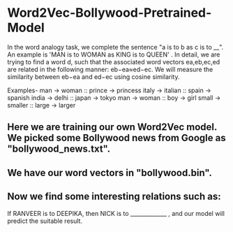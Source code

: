 # Word2Vec-Bollywood-Pretrained-Model

In the word analogy task, we complete the sentence "a is to b as c is to __".
An example is 'MAN is to WOMAN as KING is to QUEEN' . In detail, we are trying to find a word d, such that the associated word vectors ea,eb,ec,ed are related in the following manner: eb−ea≈ed−ec. We will measure the similarity between eb−ea and ed−ec using cosine similarity.

Examples-
man -> woman ::     prince -> princess
italy -> italian ::     spain -> spanish
india -> delhi ::     japan -> tokyo
man -> woman ::     boy -> girl
small -> smaller ::     large -> larger

## Here we are training our own Word2Vec model. We picked some Bollywood news from Google as "bollywood_news.txt".
## We have our word vectors in "bollywood.bin".
## Now we find some interesting relations such as:
If RANVEER is to DEEPIKA, then NICK is to _____________ , and our model will predict the suitable result.
